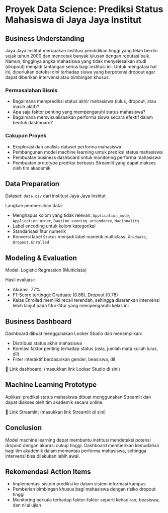# Proyek Data Science: Prediksi Status Mahasiswa di Jaya Jaya Institut

## Business Understanding

Jaya Jaya Institut merupakan institusi pendidikan tinggi yang telah berdiri sejak tahun 2000 dan mencetak banyak lulusan dengan reputasi baik. Namun, tingginya angka mahasiswa yang tidak menyelesaikan studi (dropout) menjadi tantangan serius bagi institusi ini. Untuk mengatasi hal ini, diperlukan deteksi dini terhadap siswa yang berpotensi dropout agar dapat diberikan intervensi atau bimbingan khusus.

### Permasalahan Bisnis

- Bagaimana memprediksi status akhir mahasiswa (lulus, dropout, atau masih aktif)?
- Apa saja faktor penting yang mempengaruhi status mahasiswa?
- Bagaimana memvisualisasikan performa siswa secara efektif dalam bentuk dashboard?

### Cakupan Proyek

- Eksplorasi dan analisis dataset performa mahasiswa
- Pembangunan model machine learning untuk prediksi status mahasiswa
- Pembuatan business dashboard untuk monitoring performa mahasiswa
- Pembuatan prototype prediksi berbasis Streamlit yang dapat diakses oleh tim akademik

## Data Preparation

Dataset: `data.csv` dari institusi Jaya Jaya Institut

Langkah pembersihan data:
- Menghapus kolom yang tidak relevan: `Application_mode`, `Application_order`, `Daytime_evening_attendance`, `Nacionality`
- Label encoding untuk kolom kategorikal
- Standarisasi fitur numerik
- Konversi label `Status` menjadi label numerik multiclass: `Graduate`, `Dropout`, `Enrolled`

## Modeling & Evaluation

Model: Logistic Regression (Multiclass)

Hasil evaluasi:
- Akurasi: 77%
- F1-Score tertinggi: Graduate (0.86), Dropout (0.78)
- Kelas Enrolled memiliki recall terendah, sehingga disarankan intervensi lebih lanjut pada fitur-fitur yang mempengaruhi kelas ini

## Business Dashboard

Dashboard dibuat menggunakan Looker Studio dan menampilkan:
- Distribusi status akhir mahasiswa
- Korelasi faktor penting terhadap status (usia, jumlah mata kuliah lulus, dll)
- Filter interaktif berdasarkan gender, beasiswa, dll

🔗 Link dashboard: (masukkan link Looker Studio di sini)

## Machine Learning Prototype

Aplikasi prediksi status mahasiswa dibuat menggunakan Streamlit dan dapat diakses oleh tim akademik secara online.

🔗 Link Streamlit: (masukkan link Streamlit di sini)

## Conclusion

Model machine learning dapat membantu institusi mendeteksi potensi dropout dengan akurasi cukup tinggi. Dashboard memberikan kemudahan bagi tim akademik dalam memantau performa mahasiswa, sehingga intervensi bisa dilakukan lebih awal.

## Rekomendasi Action Items

- Implementasi sistem prediksi ke dalam sistem informasi kampus
- Pemberian bimbingan khusus bagi mahasiswa dengan risiko dropout tinggi
- Monitoring berkala terhadap faktor-faktor seperti kehadiran, beasiswa, dan nilai ujian
